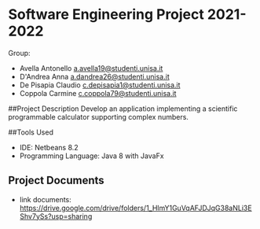 # Software Engineering Project 2021-2022

Group:
* Avella Antonello            a.avella19@studenti.unisa.it             
* D'Andrea Anna               a.dandrea26@studenti.unisa.it 
* De Pisapia Claudio          c.depisapia1@studenti.unisa.it
* Coppola Carmine             c.coppola79@studenti.unisa.it

##Project Description
Develop an application implementing a scientific programmable calculator supporting complex numbers.

##Tools Used
- IDE: Netbeans 8.2
- Programming Language: Java 8 with JavaFx

## Project Documents
- link documents: https://drive.google.com/drive/folders/1_HlmY1GuVqAFJDJqG38aNLi3EShv7ySs?usp=sharing
